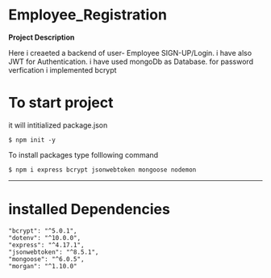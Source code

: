 # Employee_Registration
**Project Description**
<p> Here i creaeted a backend of  user- Employee SIGN-UP/Login.
  i have also JWT for Authentication. i have used mongoDb as Database.
  for password verfication i implemented bcrypt
<p. 
  
---------------
# To start project
it will intitialized package.json
    
    $ npm init -y
 
To install packages type folllowing command
    
    $ npm i express bcrypt jsonwebtoken mongoose nodemon 
 


--------------
 # installed Dependencies
    "bcrypt": "^5.0.1",
    "dotenv": "^10.0.0",
    "express": "^4.17.1",
    "jsonwebtoken": "^8.5.1",
    "mongoose": "^6.0.5",
    "morgan": "^1.10.0"
